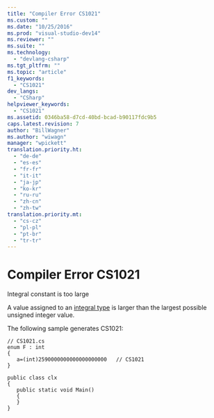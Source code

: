 ```yaml
---
title: "Compiler Error CS1021"
ms.custom: ""
ms.date: "10/25/2016"
ms.prod: "visual-studio-dev14"
ms.reviewer: ""
ms.suite: ""
ms.technology: 
  - "devlang-csharp"
ms.tgt_pltfrm: ""
ms.topic: "article"
f1_keywords: 
  - "CS1021"
dev_langs: 
  - "CSharp"
helpviewer_keywords: 
  - "CS1021"
ms.assetid: 0346ba58-d7cd-40bd-bcad-b90117fdc9b5
caps.latest.revision: 7
author: "BillWagner"
ms.author: "wiwagn"
manager: "wpickett"
translation.priority.ht: 
  - "de-de"
  - "es-es"
  - "fr-fr"
  - "it-it"
  - "ja-jp"
  - "ko-kr"
  - "ru-ru"
  - "zh-cn"
  - "zh-tw"
translation.priority.mt: 
  - "cs-cz"
  - "pl-pl"
  - "pt-br"
  - "tr-tr"
---
```

# Compiler Error CS1021
Integral constant is too large  
  
 A value assigned to an [integral type](../../csharp/language-reference/keywords/integral-types-table.md) is larger than the largest possible unsigned integer value.  
  
 The following sample generates CS1021:  
  
```  
// CS1021.cs  
enum F : int  
{  
   a=(int)2590000000000000000000   // CS1021  
}  
  
public class clx  
{  
   public static void Main()  
   {  
   }  
}  
```